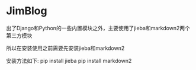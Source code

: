# JimBlog
出了Django和Python的一些内置模块之外，主要使用了jieba和markdown2两个第三方模块

所以在安装使用之前需要先安装jieba和markdown2

安装方法如下:
pip install jieba
pip install markdown2
